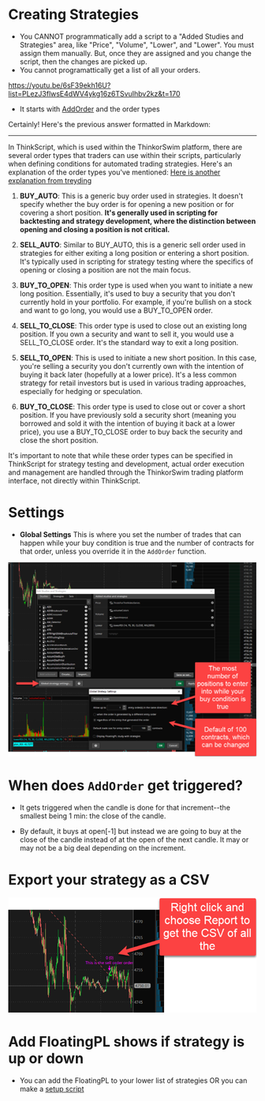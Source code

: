 # Creating Strategies

* You CANNOT programmatically add a script to a "Added Studies and Strategies" area, like "Price", "Volume", "Lower", and "Lower".  You must assign them manually. But, once they are assigned and you change the script, then the changes are picked up.
* You cannot programattically get a list of all your orders.

<https://youtu.be/6sF39ekh16U?list=PLezJ3flwsE4dWV4ykg16z6TSvuIhbv2kz&t=170>

* It starts with [AddOrder](https://tlc.thinkorswim.com/center/reference/thinkScript/Functions/Others/AddOrder) and the order types

Certainly! Here's the previous answer formatted in Markdown:

---

In ThinkScript, which is used within the ThinkorSwim platform, there are several order types that traders can use within their scripts, particularly when defining conditions for automated trading strategies. Here's an explanation of the order types you've mentioned: [Here is another explanation from treyding](https://youtu.be/6sF39ekh16U?list=PLezJ3flwsE4dWV4ykg16z6TSvuIhbv2kz&t=251)

1. **BUY_AUTO**: This is a generic buy order used in strategies. It doesn't specify whether the buy order is for opening a new position or for covering a short position. **It's generally used in scripting for backtesting and strategy development, where the distinction between opening and closing a position is not critical.**

2. **SELL_AUTO**: Similar to BUY_AUTO, this is a generic sell order used in strategies for either exiting a long position or entering a short position. It's typically used in scripting for strategy testing where the specifics of opening or closing a position are not the main focus.

3. **BUY_TO_OPEN**: This order type is used when you want to initiate a new long position. Essentially, it's used to buy a security that you don't currently hold in your portfolio. For example, if you're bullish on a stock and want to go long, you would use a BUY_TO_OPEN order.

4. **SELL_TO_CLOSE**: This order type is used to close out an existing long position. If you own a security and want to sell it, you would use a SELL_TO_CLOSE order. It's the standard way to exit a long position.

5. **SELL_TO_OPEN**: This is used to initiate a new short position. In this case, you're selling a security you don't currently own with the intention of buying it back later (hopefully at a lower price). It's a less common strategy for retail investors but is used in various trading approaches, especially for hedging or speculation.

6. **BUY_TO_CLOSE**: This order type is used to close out or cover a short position. If you have previously sold a security short (meaning you borrowed and sold it with the intention of buying it back at a lower price), you use a BUY_TO_CLOSE order to buy back the security and close the short position.

It's important to note that while these order types can be specified in ThinkScript for strategy testing and development, actual order execution and management are handled through the ThinkorSwim trading platform interface, not directly within ThinkScript.

# Settings

* **Global Settings** This is where you set the number of trades that can happen while your buy condition is true and the number of contracts for that order, unless you override it in the ```AddOrder``` function.

![Global Settings](./md_file_assets/GlobalSettings.png)

# When does ```AddOrder``` get triggered?

* It gets triggered when the candle is done for that increment--the smallest being 1 min: the close of the candle. 

* By default, it buys at open[-1] but instead we are going to buy at the close of the candle instead of at the open of the next candle.  It may or may not be a big deal depending on the increment.

# Export your strategy as a CSV

![Export as CSV](./md_file_assets/exportAsCSV.png)

# Add FloatingPL shows if strategy is up or down

* You can add the FloatingPL to your lower list of strategies OR you can make a [setup script](./StudiesAndStrategies/Setup/FloatingPL_setup.thinkscript)